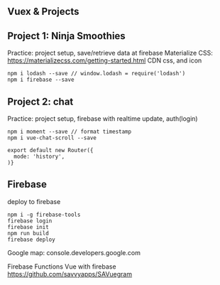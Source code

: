 Vuex & Projects
---------

## Project 1: Ninja Smoothies
Practice: project setup, save/retrieve data at firebase
Materialize CSS:
https://materializecss.com/getting-started.html
CDN css, and icon

```shell script
npm i lodash --save // window.lodash = require('lodash')
npm i firebase --save
```


## Project 2: chat
Practice: project setup, firebase with realtime update, auth(login)
```shell script
npm i moment --save // format timestamp
npm i vue-chat-scroll --save

export default new Router({
  mode: 'history',
)}
```



## Firebase

deploy to firebase
```shell script
npm i -g firebase-tools
firebase login
firebase init
npm run build
firebase deploy
```


Google map: console.developers.google.com

Firebase Functions
Vue with firebase
https://github.com/savvyapps/SAVuegram



